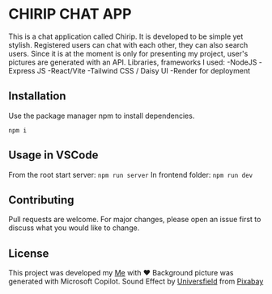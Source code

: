 # CHIRIP CHAT APP

This is a chat application called Chirip. It is developed to be simple yet stylish.
Registered users can chat with each other, they can also search users. 
Since it is at the moment is only for presenting my project, user's pictures are generated with an API. 
Libraries, frameworks I used:
-NodeJS
-Express JS
-React/Vite
-Tailwind CSS / Daisy UI
-Render for deployment


## Installation

Use the package manager npm to install dependencies.

```npm i```

## Usage in VSCode
From the root start server:
```npm run server```
In frontend folder:
```npm run dev```

## Contributing

Pull requests are welcome. For major changes, please open an issue first
to discuss what you would like to change.

## License

This project was developed my [Me](https://github.com/bernadettmarsalik/) with :heart:
Background picture was generated with Microsoft Copilot.
Sound Effect by [Universfield](https://pixabay.com/users/universfield-28281460/?utm_source=link-attribution&utm_medium=referral&utm_campaign=music&utm_content=199277) from [Pixabay](https://pixabay.com/sound-effects//?utm_source=link-attribution&utm_medium=referral&utm_campaign=music&utm_content=199277)

